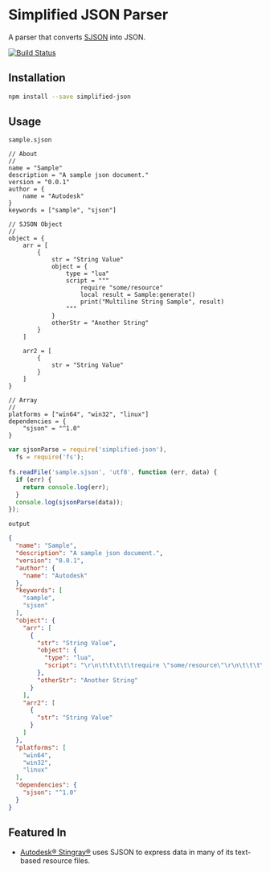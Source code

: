 # Simplified JSON Parser 

A parser that converts [SJSON](http://help.autodesk.com/view/Stingray/ENU/?guid=__stingray_help_managing_content_sjson_html) into JSON.

[![Build Status](https://travis-ci.org/Autodesk/sjson.svg?branch=master)](https://travis-ci.org/Autodesk/sjson)

## Installation

```bash
npm install --save simplified-json
```

## Usage

`sample.sjson`
```
// About
//
name = "Sample"
description = "A sample json document."
version = "0.0.1"
author = {
	name = "Autodesk"
}
keywords = ["sample", "sjson"]

// SJSON Object
//
object = {
	arr = [
		{
			str = "String Value"
			object = {
				type = "lua"
				script = """
					require "some/resource"
					local result = Sample:generate()
					print("Multiline String Sample", result)
				"""
			}
			otherStr = "Another String"
		}
	]

	arr2 = [
		{
			str = "String Value"
		}
	]
}

// Array
//
platforms = ["win64", "win32", "linux"]
dependencies = {
	"sjson" = "^1.0"
}
```

``` javascript
var sjsonParse = require('simplified-json'),
  fs = require('fs');
  
fs.readFile('sample.sjson', 'utf8', function (err, data) {
  if (err) {
    return console.log(err);
  }
  console.log(sjsonParse(data));  
});
```

`output`
```json
{
  "name": "Sample",
  "description": "A sample json document.",
  "version": "0.0.1",
  "author": {
    "name": "Autodesk"
  },
  "keywords": [
    "sample",
    "sjson"
  ],
  "object": {
    "arr": [
      {
        "str": "String Value",
        "object": {
          "type": "lua",
          "script": "\r\n\t\t\t\t\trequire \"some/resource\"\r\n\t\t\t\t\tlocal result = Sample:generate()\r\n\t\t\t\t\tprint(\"Multiline String Sample\", result)\r\n\t\t\t\t"
        },
        "otherStr": "Another String"
      }
    ],
    "arr2": [
      {
        "str": "String Value"
      }
    ]
  },
  "platforms": [
    "win64",
    "win32",
    "linux"
  ],
  "dependencies": {
    "sjson": "^1.0"
  }
}
```

## Featured In

* [Autodesk&reg; Stingray&reg;](http://stingrayengine.com/) uses SJSON to express data in many of its text-based resource files.
